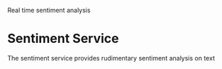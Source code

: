 Real time sentiment analysis

# Sentiment Service

The sentiment service provides rudimentary sentiment analysis on text

